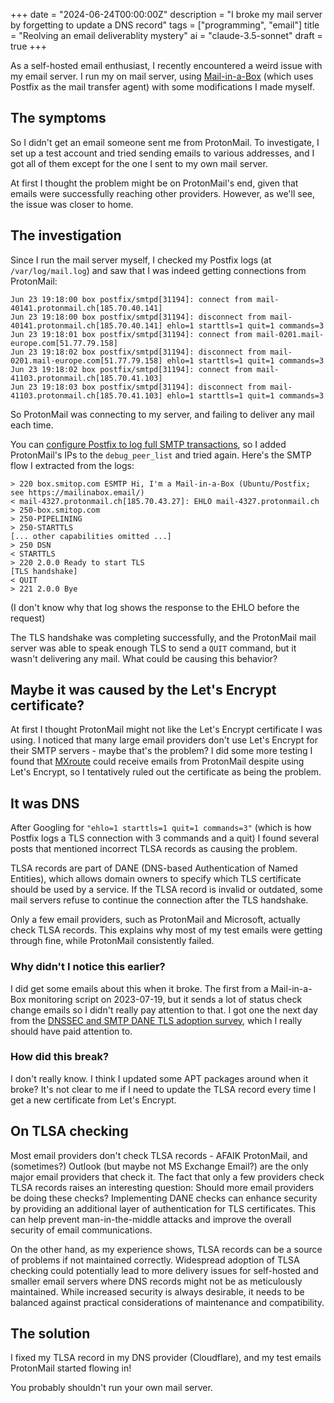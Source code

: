 +++
date = "2024-06-24T00:00:00Z"
description = "I broke my mail server by forgetting to update a DNS record"
tags = ["programming", "email"]
title = "Reolving an email deliverablity mystery"
ai = "claude-3.5-sonnet"
draft = true
+++

<!-- tl;dr: I forgot to update a TLSA record so I couldn't receive emails from ProtonMail or Microsoft. -->

As a self-hosted email enthusiast, I recently encountered a weird issue with my email server. I run my on mail server, using [Mail-in-a-Box](https://mailinabox.email/) (which uses Postfix as the mail transfer agent) with some modifications I made myself.

## The symptoms

So I didn't get an email someone sent me from ProtonMail. To investigate, I set up a test account and tried sending emails to various addresses, and I got all of them except for the one I sent to my own mail server.

At first I thought the problem might be on ProtonMail's end, given that emails were successfully reaching other providers. However, as we'll see, the issue was closer to home.

## The investigation

Since I run the mail server myself, I checked my Postfix logs (at `/var/log/mail.log`) and saw that I was indeed getting connections from ProtonMail:

```
Jun 23 19:18:00 box postfix/smtpd[31194]: connect from mail-40141.protonmail.ch[185.70.40.141]
Jun 23 19:18:00 box postfix/smtpd[31194]: disconnect from mail-40141.protonmail.ch[185.70.40.141] ehlo=1 starttls=1 quit=1 commands=3
Jun 23 19:18:01 box postfix/smtpd[31194]: connect from mail-0201.mail-europe.com[51.77.79.158]
Jun 23 19:18:02 box postfix/smtpd[31194]: disconnect from mail-0201.mail-europe.com[51.77.79.158] ehlo=1 starttls=1 quit=1 commands=3
Jun 23 19:18:02 box postfix/smtpd[31194]: connect from mail-41103.protonmail.ch[185.70.41.103]
Jun 23 19:18:03 box postfix/smtpd[31194]: disconnect from mail-41103.protonmail.ch[185.70.41.103] ehlo=1 starttls=1 quit=1 commands=3
```

So ProtonMail was connecting to my server, and failing to deliver any mail each time.

You can [configure Postfix to log full SMTP transactions](https://serverfault.com/a/419829/794150), so I added ProtonMail's IPs to the `debug_peer_list` and tried again. Here's the SMTP flow I extracted from the logs:

```
> 220 box.smitop.com ESMTP Hi, I'm a Mail-in-a-Box (Ubuntu/Postfix; see https://mailinabox.email/)
< mail-4327.protonmail.ch[185.70.43.27]: EHLO mail-4327.protonmail.ch
> 250-box.smitop.com
> 250-PIPELINING
> 250-STARTTLS
[... other capabilities omitted ...]
> 250 DSN
< STARTTLS
> 220 2.0.0 Ready to start TLS
[TLS handshake]
< QUIT
> 221 2.0.0 Bye
```

(I don't know why that log shows the response to the EHLO before the request)

The TLS handshake was completing successfully, and the ProtonMail mail server was able to speak enough TLS to send a `QUIT` command, but it wasn't delivering any mail. What could be causing this behavior?

## Maybe it was caused by the Let's Encrypt certificate?

At first I thought ProtonMail might not like the Let's Encrypt certificate I was using. I noticed that many large email providers don't use Let's Encrypt for their SMTP servers - maybe that's the problem? I did some more testing I found that [MXroute](http://mxroute.com/) could receive emails from ProtonMail despite using Let's Encrypt, so I tentatively ruled out the certificate as being the problem.

## It was DNS

After Googling for `"ehlo=1 starttls=1 quit=1 commands=3"` (which is how Postfix logs a TLS connection with 3 commands and a quit) I found several posts that mentioned incorrect TLSA records as causing the problem.

TLSA records are part of DANE (DNS-based Authentication of Named Entities), which allows domain owners to specify which TLS certificate should be used by a service. If the TLSA record is invalid or outdated, some mail servers refuse to continue the connection after the TLS handshake.

Only a few email providers, such as ProtonMail and Microsoft, actually check TLSA records. This explains why most of my test emails were getting through fine, while ProtonMail consistently failed.

### Why didn't I notice this earlier?

I did get some emails about this when it broke. The first from a Mail-in-a-Box monitoring script on 2023-07-19, but it sends a lot of status check change emails so I didn't really pay attention to that. I got one the next day from the [DNSSEC and SMTP DANE TLS adoption survey](https://stats.dnssec-tools.org/explore/), which I really should have paid attention to.

### How did this break?

I don't really know. I think I updated some APT packages around when it broke? It's not clear to me if I need to update the TLSA record every time I get a new certificate from Let's Encrypt.

## On TLSA checking

Most email providers don't check TLSA records - AFAIK ProtonMail, and (sometimes?) Outlook (but maybe not MS Exchange Email?) are the only major email providers that check it. The fact that only a few providers check TLSA records raises an interesting question: Should more email providers be doing these checks? Implementing DANE checks can enhance security by providing an additional layer of authentication for TLS certificates. This can help prevent man-in-the-middle attacks and improve the overall security of email communications.

On the other hand, as my experience shows, TLSA records can be a source of problems if not maintained correctly. Widespread adoption of TLSA checking could potentially lead to more delivery issues for self-hosted and smaller email servers where DNS records might not be as meticulously maintained. While increased security is always desirable, it needs to be balanced against practical considerations of maintenance and compatibility.

## The solution

I fixed my TLSA record in my DNS provider (Cloudflare), and my test emails ProtonMail started flowing in!

You probably shouldn't run your own mail server.
